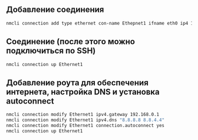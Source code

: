 ## Добавление соединения
```bash
nmcli connection add type ethernet con-name Ethepnet1 ifname eth0 ip4 192.168.0.<АДРЕС>/24
```
## Соединение (после этого можно подключиться по SSH)
```bash
nmcli connection up Ethernet1
```
## Добавление роута для обеспечения интернета, настройка DNS и установка autoconnect
```bash
nmcli connection modify Ethernet1 ipv4.gateway 192.168.0.1
nmcli connection modify Ethernet1 ipv4.dns "8.8.8.8 8.8.4.4"
nmcli connection modify Ethernet1 connection.autoconnect yes
nmcli connection up Ethernet1
```
